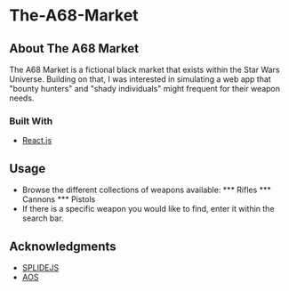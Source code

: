 # The-A68-Market
 
## About The A68 Market

The A68 Market is a fictional black market that exists within the Star Wars Universe. Building on that, I was interested in simulating a web app that "bounty hunters" and "shady individuals" might frequent for their weapon needs.


### Built With
* [React.js](https://reactjs.org/)


## Usage
* Browse the different collections of weapons available:
*** Rifles
*** Cannons
*** Pistols
* If there is a specific weapon you would like to find, enter it within the search bar.



## Acknowledgments
* [SPLIDEJS](https://splidejs.com/)
* [AOS](https://github.com/michalsnik/aos)
